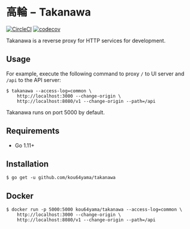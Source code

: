 # 高輪 − Takanawa

[![CircleCI](https://circleci.com/gh/kou64yama/takanawa.svg?style=svg)](https://circleci.com/gh/kou64yama/takanawa)
[![codecov](https://codecov.io/gh/kou64yama/takanawa/branch/master/graph/badge.svg)](https://codecov.io/gh/kou64yama/takanawa)

Takanawa is a reverse proxy for HTTP services for development.

## Usage

For example, execute the following command to proxy `/` to UI server
and `/api` to the API server:

```shell
$ takanawa --access-log=common \
    http://localhost:3000 --change-origin \
    http://localhost:8080/v1 --change-origin --path=/api
```

Takanawa runs on port 5000 by default.

## Requirements

- Go 1.11+

## Installation

```shell
$ go get -u github.com/kou64yama/takanawa
```

## Docker

```shell
$ docker run -p 5000:5000 kou64yama/takanawa --access-log=common \
    http://localhost:3000 --change-origin \
    http://localhost:8080/v1 --change-origin --path=/api
```
